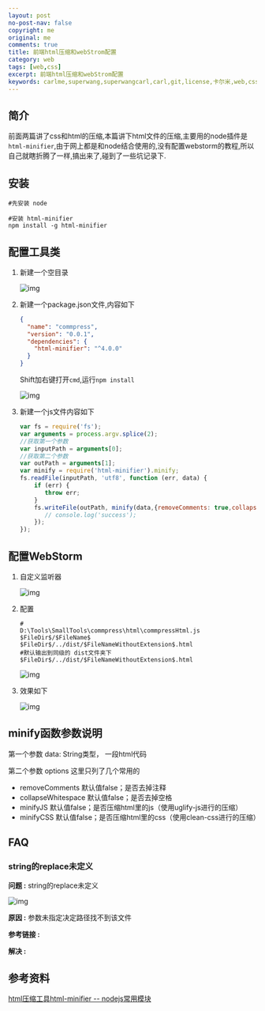 ```yaml
---
layout: post
no-post-nav: false 
copyright: me
original: me
comments: true
title: 前端html压缩和webStrom配置
category: web
tags: [web,css]
excerpt: 前端html压缩和webStrom配置
keywords: carlme,superwang,superwangcarl,carl,git,license,卡尔米,web,css
---
```


## 简介

前面两篇讲了css和html的压缩,本篇讲下html文件的压缩,主要用的node插件是`html-minifier`,由于网上都是和node结合使用的,没有配置webstorm的教程,所以自己就瞎折腾了一样,搞出来了,碰到了一些坑记录下.

## 安装

```shell
#先安装 node

#安装 html-minifier
npm install -g html-minifier
```

## 配置工具类

1. 新建一个空目录

   ![img]({{site.cdn}}/assets/images/blog/2019/20190902114949.jpg)

2. 新建一个package.json文件,内容如下

   ```json
   {
     "name": "commpress",
     "version": "0.0.1",
     "dependencies": {
       "html-minifier": "^4.0.0"
     }
   }
   ```

   Shift加右键打开`cmd`,运行`npm install`

   ![img]({{site.cdn}}/assets/images/blog/2019/20190902115200.jpg)

3. 新建一个js文件内容如下

   ```javascript
   var fs = require('fs');
   var arguments = process.argv.splice(2);
   //获取第一个参数
   var inputPath = arguments[0];
   //获取第二个参数
   var outPath = arguments[1];
   var minify = require('html-minifier').minify;
   fs.readFile(inputPath, 'utf8', function (err, data) {
       if (err) {
          throw err;
       }
       fs.writeFile(outPath, minify(data,{removeComments: true,collapseWhitespace: true,minifyJS:true, minifyCSS:true}),function(){
          // console.log('success');
       });
   });
   ```

## 配置WebStorm

1. 自定义监听器

   ![img]({{site.cdn}}/assets/images/blog/2019/20190902115359.jpg)

2. 配置

   ```shell
   #
   D:\Tools\SmallTools\commpress\html\commpressHtml.js $FileDir$/$FileName$ $FileDir$/../dist/$FileNameWithoutExtension$.html
   #默认输出到同级的 dist文件夹下
   $FileDir$/../dist/$FileNameWithoutExtension$.html
   ```

   ![img]({{site.cdn}}/assets/images/blog/2019/20190902115853.jpg)

3. 效果如下

   ![img]({{site.cdn}}/assets/images/blog/2019/20190902120132.jpg)

## minify函数参数说明

第一个参数
data: String类型， 一段html代码

第二个参数 options
这里只列了几个常用的

- removeComments 默认值false；是否去掉注释
- collapseWhitespace 默认值false；是否去掉空格
- minifyJS 默认值false；是否压缩html里的js（使用uglify-js进行的压缩）
- minifyCSS 默认值false；是否压缩html里的css（使用clean-css进行的压缩）


## FAQ

### string的replace未定义

**问题 :** string的replace未定义

![img]({{site.cdn}}/assets/images/blog/2019/20190903113851.jpg)

**原因 :** 参数未指定决定路径找不到该文件

**参考链接 :** 

**解决 :** 

## 参考资料

[html压缩工具html-minifier -- nodejs常用模块](https://blog.csdn.net/larrywangsun/article/details/28363917)